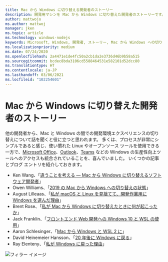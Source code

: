 ```yaml
---
title: Mac から Windows に切り替える開発者のストーリー
description: 開発用マシンを Mac から Windows に切り替えた開発者のストーリーです。
author: mattwojo
ms.author: mattwoj
manager: jken
ms.topic: article
ms.technology: windows-nodejs
keywords: Microsoft, Windows, 開発者, ストーリー, Mac から Windows への切り替え, Mac から Windows, WSL
ms.localizationpriority: medium
ms.date: 07/24/2020
ms.openlocfilehash: 2a4471e1de4fc50a2cb1da2e3736d46b9b58a515
ms.sourcegitcommit: bcdec8bda3106cd5588464531e582101d52dcc80
ms.translationtype: HT
ms.contentlocale: ja-JP
ms.lasthandoff: 03/06/2021
ms.locfileid: "102254601"
---
```

# <a name="stories-from-developers-who-have-switched-from-mac-to-windows"></a>Mac から Windows に切り替えた開発者のストーリー

他の開発者から、Mac と Windows の間での開発環境エクスペリエンスの切り替えについて話を聞くと役に立つと思われます。 多くは、プロセスが非常にシンプルであると感じ、使い慣れた Linux やオープンソース ツールを使用できる一方で、[Microsoft Office](https://www.microsoft.com/microsoft-365/products-apps-services)、[Outlook](https://www.microsoft.com/microsoft-365/outlook/email-and-calendar-software-microsoft-outlook)、[Teams](https://www.microsoft.com/microsoft-365/microsoft-teams/group-chat-software) などの Windows の生産性向上ツールへのアクセスも統合されていることを、喜んでいました。 いくつかの記事とブログ エントリを紹介しておきます。

* Ken Wang、「[違うことを考える — Mac から Windows に切り替えるソフトウェア開発者](https://medium.com/@kenwang_57215/software-developer-switching-from-mac-to-windows-66773d331910)」
* Owen Williams、「[2019 の Mac から Windows への切り替えの状態](https://char.gd/blog/2019/the-state-of-switching-to-windows-from-mac-in-2019)」
* August Lilleaas、「[私が macOS と Linux を見捨てて、開発作業用に Windows を選んだ理由](https://augustl.com/blog/2019/choosing_windows_over_macos_linux/)」
* Brent Rose、「[私が Mac から Windows に切り替えたときに何が起こったか](https://www.wired.com/story/rant-switching-from-mac-to-windows/)」
* Jack Franklin、「[フロントエンド Web 開発への Windows 10 と WSL の使用](https://www.jackfranklin.co.uk/blog/frontend-development-with-windows-10/)」
* Aaron Schlesinger、「[Mac から Windows と WSL 2 に](https://arschles.com/blog/coming-from-a-mac-to-windows-wsl-2/)」
* David Heinemeier Hansson、「[20 年後に Windows に戻る](https://m.signalvnoise.com/back-to-windows-after-twenty-years/)」
* Ray Elenteny、「[私が Windows に戻った理由](https://dzone.com/articles/why-i-returned-to-windows)」


![フィラー イメージ](../images/flashy-office2.png)